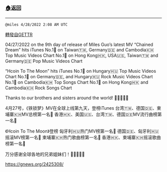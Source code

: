 ###  [:house:返回](README.md)
---


`@miles 4/28/2022 2:08 AM UTC`

[轉發自GETTR](https://gettr.com/post/p17dww7c939)

04/27/2022 on the 9th day of release of Miles Guo’s latest MV “Chained Dream” hits iTunes 
No.1🥇 on Taiwan🇹🇼, Germany🇩🇪 and Cambodia🇰🇭 Top Music Videos Chart
No.1🥇 on Hong Kong🇭🇰, USA🇺🇸, Taiwan🇹🇼 and Germany🇩🇪 Pop Music Videos Chart

“Hcoin To The Moon” hits iTunes 
No.1🥇 on Hungary🇭🇺 Top Music Videos Chart
No.1🥇 on Germany🇩🇪, and Hungary🇭🇺 Rock Music Videos Chart
No.1🥇 on Cambodia🇰🇭 Top Songs Chart
No.1🥇 on Hong Kong🇭🇰 and Cambodia🇰🇭 Rock Songs Chart

Thanks to our brothers and sisters around the world! 🙏🙏🙏🙏🙏


4月27号，《铁锁梦》MV在全球上线第九天，登榜iTunes 
台湾🇹🇼、德国🇩🇪、柬埔寨🇰🇭MV总榜第一名🥇
香港🇭🇰、美国🇺🇸、台湾🇹🇼、德国🇩🇪MV流行曲榜第一名🥇

《Hcoin To The Moon》登榜
匈牙利🇭🇺热门MV榜第一名🥇
德国🇩🇪、匈牙利🇭🇺摇滚MV榜第一名🥇
柬埔寨🇰🇭热门歌曲榜第一名🥇
香港🇭🇰、柬埔寨🇰🇭摇滚歌曲榜第一名🥇

万分感谢全球各地的兄弟姐妹们！🙏🙏🙏🙏🙏

https://gnews.org/2425308/

